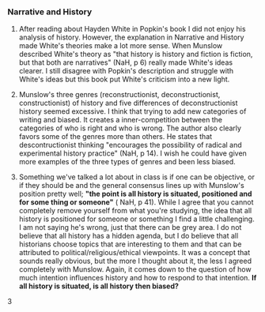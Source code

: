 ### Narrative and History

1. After reading about Hayden White in Popkin's book I did not enjoy his analysis of history. However, the explanation in Narrative and History made White's theories make a lot more sense. When Munslow described White's theory as "that history is history and fiction is fiction, but that both are narratives" (NaH, p 6) really made White's ideas clearer. I still disagree with Popkin's description and struggle with White's ideas but this book put White's criticism into a new light.

2. Munslow's three genres (reconstructionist, deconstructionist, constructionist) of history and five differences of deconstructionist history seemed excessive. I think that trying to add new categories of writing and biased. It creates a inner-competition between the categories of who is right and who is wrong. The author also clearly favors some of the genres more than others. He states that descontructionist thinking "encourages the possibility of radical and experimental history practice" (NaH, p 14). I wish he could have given more examples of the three types of genres and been less biased.

3. Something we've talked a lot about in class is if one can be objective, or if they should be and the general consensus lines up with Munslow's position pretty well; **"the point is all history is situated, positioned and for some thing or someone"** ( NaH, p 41). While I agree that you cannot completely remove yourself from what you're studying, the idea that all history is positioned for someone or something I find a little challenging. I am not saying he's wrong, just that there can be grey area. I do not believe that all history has a hidden agenda, but I do believe that all historians choose topics that are interesting to them and that can be attributed to political/religious/ethical viewpoints. It was a concept that sounds really obvious, but the more I thought about it, the less I agreed completely with Munslow. Again, it comes down to the question of how much intention influences history and how to respond to that intention. **If all history is situated, is all history then biased?** 

3
